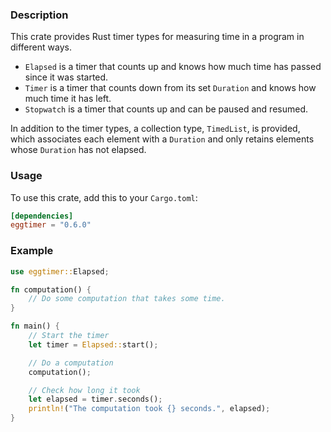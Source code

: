### Description

This crate provides Rust timer types for measuring time in a program in different ways.
- `Elapsed` is a timer that counts up and knows how much time has passed since it was started.
- `Timer` is a timer that counts down from its set `Duration` and knows how much time it has left.
- `Stopwatch` is a timer that counts up and can be paused and resumed.

In addition to the timer types, a collection type, `TimedList`, is provided,
which associates each element with a `Duration` and only retains elements whose `Duration` has not elapsed.

### Usage

To use this crate, add this to your `Cargo.toml`:

```toml
[dependencies]
eggtimer = "0.6.0"
```

### Example

```rust
use eggtimer::Elapsed;

fn computation() {
    // Do some computation that takes some time.
}

fn main() {
    // Start the timer
    let timer = Elapsed::start();

    // Do a computation
    computation();

    // Check how long it took
    let elapsed = timer.seconds();
    println!("The computation took {} seconds.", elapsed);
}
```
